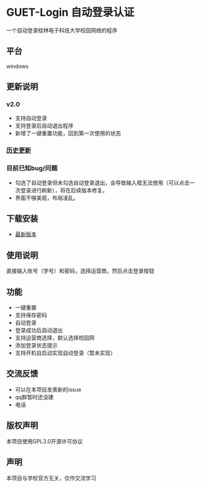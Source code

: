 # GUET-Login 自动登录认证
一个自动登录桂林电子科技大学校园网络的程序
## 平台
windows

## 更新说明
### v2.0
* 支持自动登录
* 支持登录后自动退出程序
* 新增了一键重置功能，回到第一次使用的状态
### [历史更新](https://github.com/magicleafs/GUET-Login/blob/main/%E6%9B%B4%E6%96%B0%E8%AF%B4%E6%98%8E.md)
### 目前已知bug/问题
* 勾选了自动登录但未勾选自动登录退出，会导致输入框无法使用（可以点击一次登录进行刷新），将在后续版本修复。
* 界面不够美观，布局凌乱。

## 下载安装
* [最新版本](https://github.com/magicleafs/GUET-Login/releases)

## 使用说明

直接输入账号（学号）和密码，选择运营商，然后点击登录按钮

## 功能
* 一键重置
* 支持保存密码
* 自动登录
* 登录成功后自动退出
* 支持运营商选择，默认选择校园网
* 添加登录状态提示
* 支持开机自启动实现自动登录（暂未实现）

## 交流反馈

* 可以在本项目发表新的issue
* qq群暂时还没建
* 电话

## 版权声明

本项目使用GPL3.0开源许可协议

## 声明
本项目与学校官方无关，仅作交流学习
